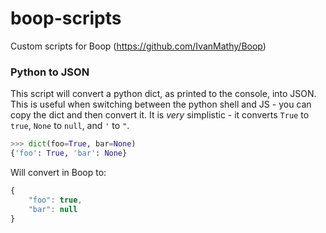 # boop-scripts

Custom scripts for Boop (https://github.com/IvanMathy/Boop)

### Python to JSON

This script will convert a python dict, as printed to the console, into JSON. This is useful when switching between the python shell and JS - you can copy the dict and then convert it. It is _very_ simplistic - it converts `True` to `true`, `None` to `null`, and `'` to `"`.

```python
>>> dict(foo=True, bar=None)
{'foo': True, 'bar': None}
```

Will convert in Boop to:

```javascript
{
    "foo": true,
    "bar": null
}
```
